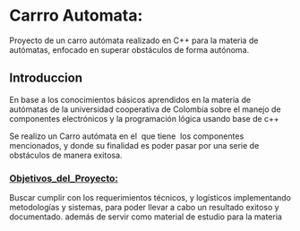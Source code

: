 # Carrro Automata:
Proyecto de un carro autómata realizado en C++ para la materia de autómatas, enfocado en superar obstáculos de forma autónoma.
## Introduccion 
En base a los conocimientos básicos aprendidos en la materia de autómatas de la universidad cooperativa de Colombia  sobre el manejo de componentes electrónicos y la programación lógica usando base de c++

Se realizo un Carro autómata en el  que tiene  los componentes mencionados, y donde su finalidad es poder pasar por una serie de obstáculos de manera exitosa.

### [Objetivos_del_Proyecto:](Objetivos_del_Proyecto.md)
Buscar cumplir con los requerimientos técnicos, y logísticos implementando metodologías y sistemas, para poder llevar a cabo un resultado exitoso y documentado. además de servir como material de estudio para la materia 
